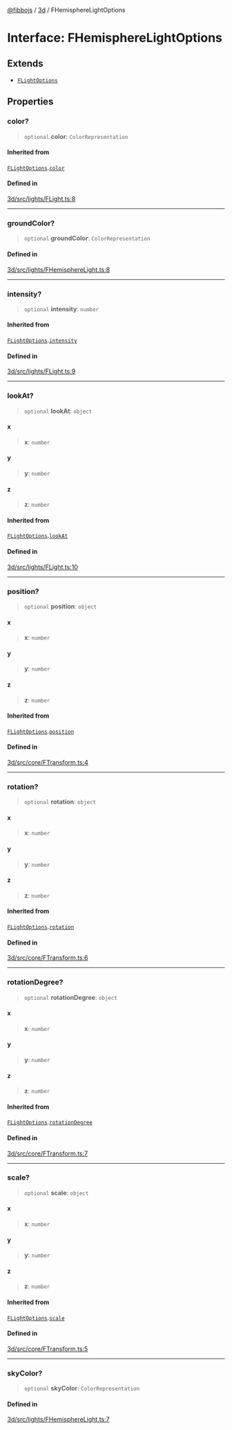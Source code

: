 [@fibbojs](/api/index) / [3d](/api/3d) / FHemisphereLightOptions

# Interface: FHemisphereLightOptions

## Extends

- [`FLightOptions`](FLightOptions.md)

## Properties

### color?

> `optional` **color**: `ColorRepresentation`

#### Inherited from

[`FLightOptions`](FLightOptions.md).[`color`](FLightOptions.md#color)

#### Defined in

[3d/src/lights/FLight.ts:8](https://github.com/fibbojs/fibbo/blob/fc0b9ae1dcd24855b80ad46a69cb7005bbcce7f4/packages/3d/src/lights/FLight.ts#L8)

***

### groundColor?

> `optional` **groundColor**: `ColorRepresentation`

#### Defined in

[3d/src/lights/FHemisphereLight.ts:8](https://github.com/fibbojs/fibbo/blob/fc0b9ae1dcd24855b80ad46a69cb7005bbcce7f4/packages/3d/src/lights/FHemisphereLight.ts#L8)

***

### intensity?

> `optional` **intensity**: `number`

#### Inherited from

[`FLightOptions`](FLightOptions.md).[`intensity`](FLightOptions.md#intensity)

#### Defined in

[3d/src/lights/FLight.ts:9](https://github.com/fibbojs/fibbo/blob/fc0b9ae1dcd24855b80ad46a69cb7005bbcce7f4/packages/3d/src/lights/FLight.ts#L9)

***

### lookAt?

> `optional` **lookAt**: `object`

#### x

> **x**: `number`

#### y

> **y**: `number`

#### z

> **z**: `number`

#### Inherited from

[`FLightOptions`](FLightOptions.md).[`lookAt`](FLightOptions.md#lookat)

#### Defined in

[3d/src/lights/FLight.ts:10](https://github.com/fibbojs/fibbo/blob/fc0b9ae1dcd24855b80ad46a69cb7005bbcce7f4/packages/3d/src/lights/FLight.ts#L10)

***

### position?

> `optional` **position**: `object`

#### x

> **x**: `number`

#### y

> **y**: `number`

#### z

> **z**: `number`

#### Inherited from

[`FLightOptions`](FLightOptions.md).[`position`](FLightOptions.md#position)

#### Defined in

[3d/src/core/FTransform.ts:4](https://github.com/fibbojs/fibbo/blob/fc0b9ae1dcd24855b80ad46a69cb7005bbcce7f4/packages/3d/src/core/FTransform.ts#L4)

***

### rotation?

> `optional` **rotation**: `object`

#### x

> **x**: `number`

#### y

> **y**: `number`

#### z

> **z**: `number`

#### Inherited from

[`FLightOptions`](FLightOptions.md).[`rotation`](FLightOptions.md#rotation)

#### Defined in

[3d/src/core/FTransform.ts:6](https://github.com/fibbojs/fibbo/blob/fc0b9ae1dcd24855b80ad46a69cb7005bbcce7f4/packages/3d/src/core/FTransform.ts#L6)

***

### rotationDegree?

> `optional` **rotationDegree**: `object`

#### x

> **x**: `number`

#### y

> **y**: `number`

#### z

> **z**: `number`

#### Inherited from

[`FLightOptions`](FLightOptions.md).[`rotationDegree`](FLightOptions.md#rotationdegree)

#### Defined in

[3d/src/core/FTransform.ts:7](https://github.com/fibbojs/fibbo/blob/fc0b9ae1dcd24855b80ad46a69cb7005bbcce7f4/packages/3d/src/core/FTransform.ts#L7)

***

### scale?

> `optional` **scale**: `object`

#### x

> **x**: `number`

#### y

> **y**: `number`

#### z

> **z**: `number`

#### Inherited from

[`FLightOptions`](FLightOptions.md).[`scale`](FLightOptions.md#scale)

#### Defined in

[3d/src/core/FTransform.ts:5](https://github.com/fibbojs/fibbo/blob/fc0b9ae1dcd24855b80ad46a69cb7005bbcce7f4/packages/3d/src/core/FTransform.ts#L5)

***

### skyColor?

> `optional` **skyColor**: `ColorRepresentation`

#### Defined in

[3d/src/lights/FHemisphereLight.ts:7](https://github.com/fibbojs/fibbo/blob/fc0b9ae1dcd24855b80ad46a69cb7005bbcce7f4/packages/3d/src/lights/FHemisphereLight.ts#L7)
